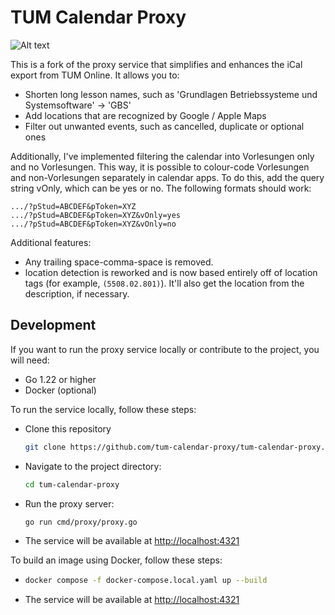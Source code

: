 # TUM Calendar Proxy

![Alt text](image.png)

This is a fork of the proxy service that simplifies and enhances the iCal export from TUM Online. It allows you to:

- Shorten long lesson names, such as 'Grundlagen Betriebssysteme und Systemsoftware' → 'GBS'
- Add locations that are recognized by Google / Apple Maps
- Filter out unwanted events, such as cancelled, duplicate or optional ones

Additionally, I've implemented filtering the calendar into Vorlesungen only and no Vorlesungen. This way, it is possible to colour-code Vorlesungen and non-Vorlesungen separately in calendar apps. To do this, add the query string vOnly, which can be yes or no. The following formats should work:

```
.../?pStud=ABCDEF&pToken=XYZ
.../?pStud=ABCDEF&pToken=XYZ&vOnly=yes
.../?pStud=ABCDEF&pToken=XYZ&vOnly=no
```

Additional features:
 - Any trailing space-comma-space is removed.
 - location detection is reworked and is now based entirely off of location tags (for example, `(5508.02.801)`). It'll also get the location from the description, if necessary.
## Development
If you want to run the proxy service locally or contribute to the project, you will need:

- Go 1.22 or higher
- Docker (optional)

To run the service locally, follow these steps:

- Clone this repository
  ```sh
  git clone https://github.com/tum-calendar-proxy/tum-calendar-proxy.git
  ```
- Navigate to the project directory: 
  ```sh
  cd tum-calendar-proxy
  ```
- Run the proxy server:
  ```sh
  go run cmd/proxy/proxy.go
  ```
- The service will be available at <http://localhost:4321>

To build an image using Docker, follow these steps:

- ```sh
  docker compose -f docker-compose.local.yaml up --build
  ```
- The service will be available at <http://localhost:4321>
